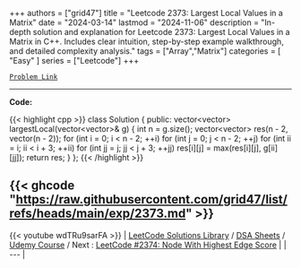 
+++
authors = ["grid47"]
title = "Leetcode 2373: Largest Local Values in a Matrix"
date = "2024-03-14"
lastmod = "2024-11-06"
description = "In-depth solution and explanation for Leetcode 2373: Largest Local Values in a Matrix in C++. Includes clear intuition, step-by-step example walkthrough, and detailed complexity analysis."
tags = ["Array","Matrix"]
categories = [
    "Easy"
]
series = ["Leetcode"]
+++



[`Problem Link`](https://leetcode.com/problems/largest-local-values-in-a-matrix/description/)

---
**Code:**

{{< highlight cpp >}}
class Solution {
public:
vector<vector<int>> largestLocal(vector<vector<int>>& g) {
    int n = g.size();
    vector<vector<int>> res(n - 2, vector<int>(n - 2));
    for (int i = 0; i < n - 2; ++i)
        for (int j = 0; j < n - 2; ++j)
            for (int ii = i; ii < i + 3; ++ii)
                for (int jj = j; jj < j + 3; ++jj)
                    res[i][j] = max(res[i][j], g[ii][jj]);
    return res;
}
};
{{< /highlight >}}

{{< ghcode "https://raw.githubusercontent.com/grid47/list/refs/heads/main/exp/2373.md" >}}
---
{{< youtube wdTRu9sarFA >}}
| [LeetCode Solutions Library](https://grid47.xyz/leetcode/) / [DSA Sheets](https://grid47.xyz/sheets/) / [Udemy Course](https://grid47.xyz/courses/) / Next : [LeetCode #2374: Node With Highest Edge Score](https://grid47.xyz/posts/leetcode-2374-node-with-highest-edge-score-solution/) |
| --- |
